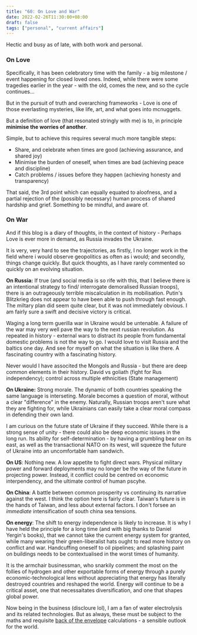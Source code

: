 ```yaml
---
title: "60: On Love and War"
date: 2022-02-26T11:30:00+08:00
draft: false
tags: ["personal", "current affairs"]
---
```


Hectic and busy as of late, with both work and personal. 

### On Love

Specifically, it has been celebratory time with the family - a big milestone / event happening for closed loved ones. Indeed, while there were some tragedies earlier in the year - with the old, comes the new, and so the cycle continues… 

But in the pursuit of truth and overarching frameworks - Love is one of those everlasting mysteries, like life, art, and what goes into mcnuggets.

But a definition of love (that resonated stringly with me) is to, in principle **minimise the worries of another**. 

Simple, but to achieve this requires several much more tangible steps:

- Share, and celebrate when times are good (achieving assurance, and shared joy)
- Minimise the burden of oneself, when times are bad (achieving peace and discipline)
- Catch problems / issues before they happen (achieving honesty and transparency)

That said, the 3rd point  which can equally equated to aloofness, and a partial rejection of the (possibly necessary) human process of shared hardship and grief. Something to be mindful, and aware of.

### On War

And if this blog is a diary of thoughts, in the context of history - Perhaps Love is ever more in demand, as Russia invades the Ukraine.

It is very, very hard to see the trajectories, as firstly, I no longer work in the field where i would observe geopolitics as often as i would; and secondly, things change quickly. But quick thoughts, as I have rarely commented so quickly on an evolving situation. 

**On Russia:**  If true (and social media is so rife with this, that I believe there is an intentional strategy to find/ interrogate demoralised Russian troops), there is an outrageously terrible miscalculation in its mobilisation. Putin's Blitzkrieg does not appear to have been able to push through fast enough. The miltary plan did seem quite clear, but it was not immediately obvious. I am fairly sure a swift and decisive victory is critical. 

Waging a long term guerilla war in Ukraine would be untenable. A failure of the war may very well pave the way to the next russian revolution. As repeated in history - external wars to distract its people from fundamental domestic problems is not the way to go. I would love to visit Russia and the baltics one day. And see for myself on what the situation is like there. A fascinating country with a fascinating history. 

Never would I have associted the Mongols and Russia - but there are deep common elements in their history. David vs goliath (fight for Rus independency); control across multiple ethnicities (State management)


**On Ukraine:**  Strong morale. The dynamic of both countries speaking the same language is interseting. Morale becomes a question of moral, without a clear "difference" in the enemy. Naturally, Russian troops aren't sure what they are fighting for, while Ukrainians can easily take a clear moral compass in defending their own land. 

I am curious on the future state of Ukraine if they succeed. While there is a strong sense of unity - there could also be deep economic issues in the long run. Its ability for self-determination - by having a grumbling bear on its east, as well as the transactional NATO on its west, will squeeze the future of Ukraine into an uncomfortable ham sandwich. 

**On US**:   Nothing new. A low appetite to fight direct wars. Physical military power and forward deployments may no longer be the way of the future in projecting power. Instead, it conflict could be centred on economic interpendency, and the ultimate control of human pscyhe. 

**On China**: A battle between common prosperity vs continuing its narrative against the west. I think the option here is fairly clear. Taiwan's future is in the hands of Taiwan, and less about external factors. I don't forsee an _immediate_ intensification of south china sea tensions.

**On energy**: The shift to energy independence is likely to increase. It is why I have held the principle for a long time (and with big thanks to Daniel Yergin's books), that we cannot take the current energy system for granted, while many wearing their green-liberalist hats ought to read more history on conflict and war. Handcuffing oneself to oil pipelines; and splashing paint on buildings needs to be contextualised in the worst times of humanity. 

It is the armchair businessman, who snarkily comment the most on the follies of hydrogen and other exportable forms of energy through a purely economic-technological lens without appreciating that energy has literally destroyed countries and reshaped the world. Energy will continue to be a critical asset, one that necessaitates diversification, and one that shapes global power.

Now being in the business (discloure lol), I am a fan of water electrolysis and its related technologies. But as always, these must be subject to the maths and requisite [back of the envelope](https://www.makwaijun.com/blog/post30/) calculations - a sensible outlook for the world. 





